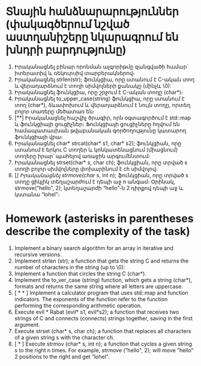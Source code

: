 # Տնային հանձնարարություններ (փակագծերում նշված աստղանիշերը նկարագրում են խնդրի բարդությունը)

1. Իրականացնել բինար որոնման ալգորիթմը զանգվածի համար` իտերատիվ և ռեկուրսիվ տարբերակներով։ 
2. Իրականացնել strlen(str); ֆունկցիա, որը ստանում է C-ական տող և վերադարձնում է տողի սիմվոլների քանակը (մինչև \0): 
3. Իրականացնել ֆունկցիա, որը շրջում է C-ական տողը (char*)։ 
4. Իրականացնել to_upper_case(string) ֆունկցիա, որը ստանում է տող (char*), ձևափոխում և վերադարձնում է նույն տողը, որտեղ բոլոր տառերը մեծատառ են։ 
5. [**] Իրականացնել հաշվիչ ծրագիր, որն օգտագործում է std::map և ֆունկցիայի ցուցիչներ։ Ֆունկցիայի ցուցիչները հղվում են համապատասխան թվաբանական գործողությունը կատարող ֆունկցիայի վրա։ 
6. Իրականացնել char* strcat(char* s1, char* s2); ֆունկցիան, որը ստանում է երկու C տողեր և կոնկատենացնում (միացնում) տողերը իրար՝ պահելով առաջին արգումենտում։ 
7. Իրականացնել strset(char* s, char ch); ֆունկցիան, որը տրված s տողի բոլոր սիմվոլները փոխարինում է ch սիմվոլով։ 
8. [*] Իրականացնել strmove(char* s, int n); ֆունկցիան, որը տրված s տողը ցիկլիկ տեղաշարժում է դեպի աջ n անգամ։ Օրինակ, strmove(“hello”, 2); կտեղաշարժի “hello”-ն 2 դիրքով դեպի աջ և կստանա “lohel”։ 

# Homework (asterisks in parentheses describe the complexity of the task)

1. Implement a binary search algorithm for an array in iterative and recursive versions. 
2. Implement strlen (str); a function that gets the string C and returns the number of characters in the string (up to \0): 
3. Implement a function that circles the string C (char*). 
4. Implement the to_ver_case (string) function, which gets a string (char*), formats and returns the same string where all letters are uppercase. 
5. [ * * ] Implement a calculator program that uses std::map and function indicators. The exponents of the function refer to the function performing the corresponding arithmetic operation. 
6. Execute evil * Rabat (evil* s1, evil*s2); a function that receives two strings of C and connects (connects) strings together, saving in the first argument. 
7. Execute strset (char* s, char ch); a function that replaces all characters of a given string s with the character ch. 
8. [ * ] Execute strmov (char* s, int n); a function that cycles a given string s to the right n times. For example, strmove (”hello", 2); will move ”hello“ 2 positions to the right and get ”lohel". 
